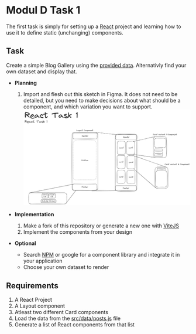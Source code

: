 # Modul D Task 1

The first task is simply for setting up a [React] project and learning how to use it to define static (unchanging) components.

## Task

Create a simple Blog Gallery using the [provided data](./src/data/posts.js). Alternativly find your own dataset and display that.

- **Planning**
  1. Import and flesh out this sketch in Figma. It does not need to be detailed, but you need to make decisions about what should be a component, and which variation you want to support.
    ![Application Sketch](./docs/modul-d-task-1.png)

- **Implementation**
  1. Make a fork of this repository or generate a new one with [ViteJS]
  2. Implement the components from your design

- **Optional**
  - Search [NPM] or google for a component library and integrate it in your application
  - Choose your own dataset to render

## Requirements

1. A React Project
2. A Layout component
3. Atleast two different Card components
4. Load the data from the [src/data/posts.js](./src/data/posts.js) file
5. Generate a list of React components from that list

[React]: https://react.dev/
[ViteJS]: https://vitejs.dev/
[NPM]: https://www.npmjs.com/
